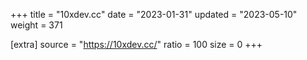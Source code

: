 +++
title = "10xdev.cc"
date = "2023-01-31"
updated = "2023-05-10"
weight = 371

[extra]
source = "https://10xdev.cc/"
ratio = 100
size = 0
+++

